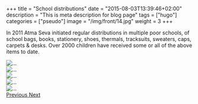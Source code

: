 +++
title = "School distributions"
date = "2015-08-03T13:39:46+02:00"
description = "This is meta description for blog page"
tags = ["hugo"]
categories = ["pseudo"]
image = "/img/front/14.jpg"
weight = 3
+++

In 2011 Atma Seva initiated regular distributions in multiple poor schools, of school bags, books, stationery, shoes, thermals, tracksuits, sweaters, caps, carpets & desks. Over 2000 children have received some or all of the above items to date. 


<div id="carouselExampleControls" class="carousel slide" data-ride="carousel" >
            <div class="carousel-inner">
              <div class="carousel-item active">
                <img src="/img/front/1.jpg" class="d-block w-100" alt="...">
              </div> 
              <div class="carousel-item"> 
                <img src="/img/front/2.jpg" class="d-block w-100" alt="...">
              </div>
               <div class="carousel-item"> 
                <img src="/img/front/3.jpg" class="d-block w-100" alt="...">
              </div>
               <div class="carousel-item"> 
                <img src="/img/front/4.jpg" class="d-block w-100" alt="...">
              </div>
               <div class="carousel-item"> 
                <img src="/img/front/5.jpg" class="d-block w-100" alt="...">
              </div>    
            </div><!--end-->
            <a class="carousel-control-prev" href="#carouselExampleControls" role="button" data-slide="prev">
              <span class="carousel-control-prev-icon" aria-hidden="true"></span>
              <span class="sr-only">Previous</span>
            </a>
            <a class="carousel-control-next" href="#carouselExampleControls" role="button" data-slide="next">
              <span class="carousel-control-next-icon" aria-hidden="true"></span>
              <span class="sr-only">Next</span>
            </a>
          </div>
